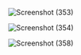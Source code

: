 ![Screenshot (353)](https://user-images.githubusercontent.com/63244079/82736527-0a0c3600-9d48-11ea-8854-d2b97e6deee9.png)



![Screenshot (354)](https://user-images.githubusercontent.com/63244079/82736529-0b3d6300-9d48-11ea-931b-98c848ffac05.png)



![Screenshot (358)](https://user-images.githubusercontent.com/63244079/82736530-0c6e9000-9d48-11ea-9c60-886d023eb41c.png)
